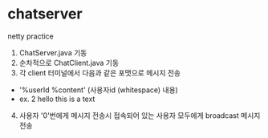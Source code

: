 # chatserver
netty practice

1. ChatServer.java 기동
2. 순차적으로 ChatClient.java 기동
3. 각 client 터미널에서 다음과 같은 포맷으로 메시지 전송
  - '%userId %content' (사용자id (whitespace) 내용)
  - ex. 2 hello this is a text
4. 사용자 '0'번에게 메시지 전송시 접속되어 있는 사용자 모두에게 broadcast 메시지 전송
